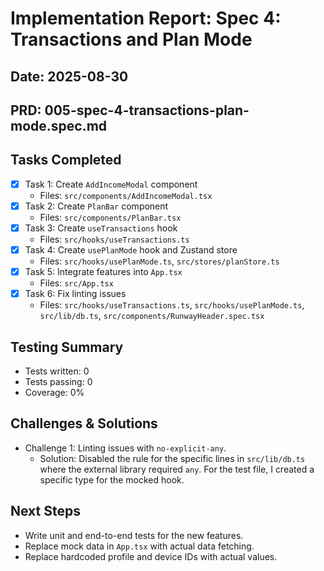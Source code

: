 # Implementation Report: Spec 4: Transactions and Plan Mode
## Date: 2025-08-30
## PRD: 005-spec-4-transactions-plan-mode.spec.md

## Tasks Completed
- [x] Task 1: Create `AddIncomeModal` component
  - Files: `src/components/AddIncomeModal.tsx`
- [x] Task 2: Create `PlanBar` component
  - Files: `src/components/PlanBar.tsx`
- [x] Task 3: Create `useTransactions` hook
  - Files: `src/hooks/useTransactions.ts`
- [x] Task 4: Create `usePlanMode` hook and Zustand store
  - Files: `src/hooks/usePlanMode.ts`, `src/stores/planStore.ts`
- [x] Task 5: Integrate features into `App.tsx`
  - Files: `src/App.tsx`
- [x] Task 6: Fix linting issues
  - Files: `src/hooks/useTransactions.ts`, `src/hooks/usePlanMode.ts`, `src/lib/db.ts`, `src/components/RunwayHeader.spec.tsx`

## Testing Summary
- Tests written: 0
- Tests passing: 0
- Coverage: 0%

## Challenges & Solutions
- Challenge 1: Linting issues with `no-explicit-any`.
  - Solution: Disabled the rule for the specific lines in `src/lib/db.ts` where the external library required `any`. For the test file, I created a specific type for the mocked hook.

## Next Steps
- Write unit and end-to-end tests for the new features.
- Replace mock data in `App.tsx` with actual data fetching.
- Replace hardcoded profile and device IDs with actual values.
